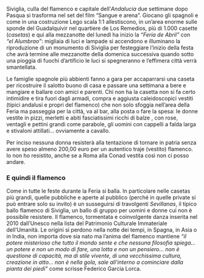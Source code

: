 Siviglia, culla del flamenco e capitale dell’*Andalucia* due settimane dopo Pasqua si trasforma nel set del film “Sangue e arena”. 
Giocano gli spagnoli e come in una costruzione Lego scala 1:1 allestiscono, in un’area enorme  sulle sponde del Guadalquivir nel quartiere de Los Remedios, più di 1.000 casette (*casetas*) e qui alla mezzanotte del lunedì ha inizio la *“Feria de Abril”* con *“el Alumbrao”*: migliaia di luci e lampade si accendono e illuminano la riproduzione di un monumento di Siviglia per festeggiare l’inizio della festa che avrà termine alle mezzanotte della domenica successiva quando sotto una pioggia di fuochi d’artificio le luci si spegneranno e l’effimera città verrà smantellata. 

<!--  <img src="/assets/images/siviglia5.jpg" alt=""> -->
Le famiglie spagnole più abbienti fanno a gara per accaparrarsi una caseta per ricostruire il salotto buono di casa e passare una settimana a bere e mangiare e ballare con amici e parenti. Chi non ha la casetta non si fa certo intimidire e tira fuori dagli armadi, compra e aggiusta caleidoscopici vestiti (tipici andalusi e propri del flamenco) che non solo sfoggia nell’area della Feria ma passeggia per la città, va al bar, alla posta o fare la spesa: le donne vestite in pizzi, merletti e abiti fasciatissimi ricchi di balze , con rose, ventagli e pettini grandi come parabole, gli uomini con cappelli a falda larga e stivaloni attillati… ovviamente a cavallo.  

Per inciso nessuna donna resisterà alla tentazione di tornare in patria senza avere speso almeno 200,00 euro per un autentico traje (vestito) flamenco. Io non ho resistito, anche se a Roma alla Conad vestita così non ci posso andare.
<img src="/assets/images/siviglia7.jpg" alt="">

### E quindi il flamenco

Come in tutte le feste durante la Feria si balla. In particolare nelle casetas più grandi, quelle pubbliche e aperte al pubblico (perché in quelle private si può entrare solo su invito) è un susseguirsi di travolgenti *Sevillanas*, il tipico ballo flamenco di Siviglia, un ballo di gruppo per uomini e donne cui non è possibile resistere. 
Il flamenco, tormentata e coinvolgente danza inserita nel 2010 dall’Unesco nella lista del Patrimonio Culturale Immateriale dell’Umanità. Le origini si perdono nella notte dei tempi, in Spagna, in Asia o in India, non importa dove sia nato ma l’anima del flamenco mantiene *“il potere misterioso che tutto il mondo sente e che nessuna filosofia spiega…un potere e non un modo di fare, una lotta e non un pensiero… non è questione di capacità, ma di stile vivente, di una vecchissima cultura, creazione in atto… non è nella gola, sale all’interno a cominciare dalla pianta dei piedi”* come scrisse Federico Garcia Lorca.
<img src="/assets/images/siviglia6.jpg" alt="">
